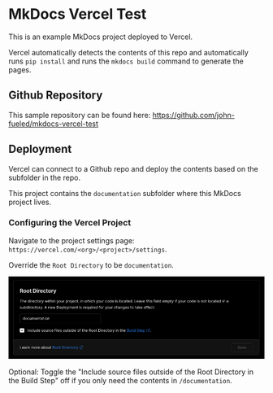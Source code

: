 # MkDocs Vercel Test

This is an example MkDocs project deployed to Vercel.

Vercel automatically detects the contents of this repo and automatically runs `pip install` and runs the `mkdocs build` command to generate the pages.

## Github Repository

This sample repository can be found here: https://github.com/john-fueled/mkdocs-vercel-test

## Deployment

Vercel can connect to a Github repo and deploy the contents based on the subfolder in the repo.

This project contains the `documentation` subfolder where this MkDocs project lives.

### Configuring the Vercel Project

Navigate to the project settings page: `https://vercel.com/<org>/<project>/settings`.

Override the `Root Directory` to be `documentation`.

![Vercel Root Directory settings](images/vercel-settings-root-directory.jpg)

Optional: Toggle the "Include source files outside of the Root Directory in the Build Step" off if you only need the contents in `/documentation`.
